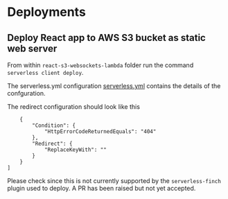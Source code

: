 # Deployments

## Deploy React app to AWS S3 bucket as static web server

From within `react-s3-websockets-lambda` folder run the command `serverless client deploy`.

The serverless.yml configuration [serverless.yml](/react-s3-websockets-lambda/serverless.yml) contains the details of the confguration.

The redirect configuration should look like this

```[
    {
        "Condition": {
            "HttpErrorCodeReturnedEquals": "404"
        },
        "Redirect": {
            "ReplaceKeyWith": ""
        }
    }
]
```

Please check since this is not currently supported by the `serverless-finch` plugin used to deploy. A PR has been raised but not yet accepted.
